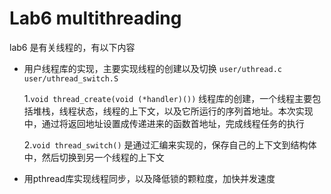 # Lab6 multithreading

lab6 是有关线程的，有以下内容

* 用户线程库的实现，主要实现线程的创建以及切换 `user/uthread.c user/uthread_switch.S`

    1.`void thread_create(void (*handler)())` 线程库的创建，一个线程主要包括堆栈，线程状态，线程的上下文，以及它所运行的序列首地址。本次实现中，通过将返回地址设置成传递进来的函数首地址，完成线程任务的执行

    2.`void thread_switch()` 是通过汇编来实现的，保存自己的上下文到结构体中，然后切换到另一个线程的上下文

* 用pthread库实现线程同步，以及降低锁的颗粒度，加快并发速度
